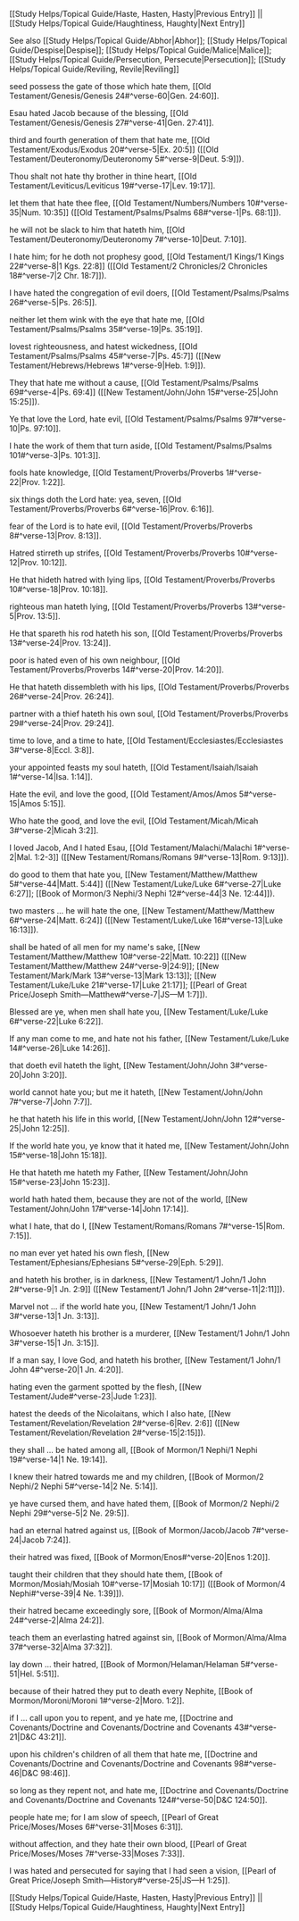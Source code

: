 [[Study Helps/Topical Guide/Haste, Hasten, Hasty|Previous Entry]]  ||  [[Study Helps/Topical Guide/Haughtiness, Haughty|Next Entry]]

 See also [[Study Helps/Topical Guide/Abhor|Abhor]]; [[Study Helps/Topical Guide/Despise|Despise]]; [[Study Helps/Topical Guide/Malice|Malice]]; [[Study Helps/Topical Guide/Persecution, Persecute|Persecution]]; [[Study Helps/Topical Guide/Reviling, Revile|Reviling]]

 seed possess the gate of those which hate them, [[Old Testament/Genesis/Genesis 24#^verse-60|Gen. 24:60]].

 Esau hated Jacob because of the blessing, [[Old Testament/Genesis/Genesis 27#^verse-41|Gen. 27:41]].

 third and fourth generation of them that hate me, [[Old Testament/Exodus/Exodus 20#^verse-5|Ex. 20:5]] ([[Old Testament/Deuteronomy/Deuteronomy 5#^verse-9|Deut. 5:9]]).

 Thou shalt not hate thy brother in thine heart, [[Old Testament/Leviticus/Leviticus 19#^verse-17|Lev. 19:17]].

 let them that hate thee flee, [[Old Testament/Numbers/Numbers 10#^verse-35|Num. 10:35]] ([[Old Testament/Psalms/Psalms 68#^verse-1|Ps. 68:1]]).

 he will not be slack to him that hateth him, [[Old Testament/Deuteronomy/Deuteronomy 7#^verse-10|Deut. 7:10]].

 I hate him; for he doth not prophesy good, [[Old Testament/1 Kings/1 Kings 22#^verse-8|1 Kgs. 22:8]] ([[Old Testament/2 Chronicles/2 Chronicles 18#^verse-7|2 Chr. 18:7]]).

 I have hated the congregation of evil doers, [[Old Testament/Psalms/Psalms 26#^verse-5|Ps. 26:5]].

 neither let them wink with the eye that hate me, [[Old Testament/Psalms/Psalms 35#^verse-19|Ps. 35:19]].

 lovest righteousness, and hatest wickedness, [[Old Testament/Psalms/Psalms 45#^verse-7|Ps. 45:7]] ([[New Testament/Hebrews/Hebrews 1#^verse-9|Heb. 1:9]]).

 They that hate me without a cause, [[Old Testament/Psalms/Psalms 69#^verse-4|Ps. 69:4]] ([[New Testament/John/John 15#^verse-25|John 15:25]]).

 Ye that love the Lord, hate evil, [[Old Testament/Psalms/Psalms 97#^verse-10|Ps. 97:10]].

 I hate the work of them that turn aside, [[Old Testament/Psalms/Psalms 101#^verse-3|Ps. 101:3]].

 fools hate knowledge, [[Old Testament/Proverbs/Proverbs 1#^verse-22|Prov. 1:22]].

 six things doth the Lord hate: yea, seven, [[Old Testament/Proverbs/Proverbs 6#^verse-16|Prov. 6:16]].

 fear of the Lord is to hate evil, [[Old Testament/Proverbs/Proverbs 8#^verse-13|Prov. 8:13]].

 Hatred stirreth up strifes, [[Old Testament/Proverbs/Proverbs 10#^verse-12|Prov. 10:12]].

 He that hideth hatred with lying lips, [[Old Testament/Proverbs/Proverbs 10#^verse-18|Prov. 10:18]].

 righteous man hateth lying, [[Old Testament/Proverbs/Proverbs 13#^verse-5|Prov. 13:5]].

 He that spareth his rod hateth his son, [[Old Testament/Proverbs/Proverbs 13#^verse-24|Prov. 13:24]].

 poor is hated even of his own neighbour, [[Old Testament/Proverbs/Proverbs 14#^verse-20|Prov. 14:20]].

 He that hateth dissembleth with his lips, [[Old Testament/Proverbs/Proverbs 26#^verse-24|Prov. 26:24]].

 partner with a thief hateth his own soul, [[Old Testament/Proverbs/Proverbs 29#^verse-24|Prov. 29:24]].

 time to love, and a time to hate, [[Old Testament/Ecclesiastes/Ecclesiastes 3#^verse-8|Eccl. 3:8]].

 your appointed feasts my soul hateth, [[Old Testament/Isaiah/Isaiah 1#^verse-14|Isa. 1:14]].

 Hate the evil, and love the good, [[Old Testament/Amos/Amos 5#^verse-15|Amos 5:15]].

 Who hate the good, and love the evil, [[Old Testament/Micah/Micah 3#^verse-2|Micah 3:2]].

 I loved Jacob, And I hated Esau, [[Old Testament/Malachi/Malachi 1#^verse-2|Mal. 1:2-3]] ([[New Testament/Romans/Romans 9#^verse-13|Rom. 9:13]]).

 do good to them that hate you, [[New Testament/Matthew/Matthew 5#^verse-44|Matt. 5:44]] ([[New Testament/Luke/Luke 6#^verse-27|Luke 6:27]]; [[Book of Mormon/3 Nephi/3 Nephi 12#^verse-44|3 Ne. 12:44]]).

 two masters ... he will hate the one, [[New Testament/Matthew/Matthew 6#^verse-24|Matt. 6:24]] ([[New Testament/Luke/Luke 16#^verse-13|Luke 16:13]]).

 shall be hated of all men for my name's sake, [[New Testament/Matthew/Matthew 10#^verse-22|Matt. 10:22]] ([[New Testament/Matthew/Matthew 24#^verse-9|24:9]]; [[New Testament/Mark/Mark 13#^verse-13|Mark 13:13]]; [[New Testament/Luke/Luke 21#^verse-17|Luke 21:17]]; [[Pearl of Great Price/Joseph Smith—Matthew#^verse-7|JS—M 1:7]]).

 Blessed are ye, when men shall hate you, [[New Testament/Luke/Luke 6#^verse-22|Luke 6:22]].

 If any man come to me, and hate not his father, [[New Testament/Luke/Luke 14#^verse-26|Luke 14:26]].

 that doeth evil hateth the light, [[New Testament/John/John 3#^verse-20|John 3:20]].

 world cannot hate you; but me it hateth, [[New Testament/John/John 7#^verse-7|John 7:7]].

 he that hateth his life in this world, [[New Testament/John/John 12#^verse-25|John 12:25]].

 If the world hate you, ye know that it hated me, [[New Testament/John/John 15#^verse-18|John 15:18]].

 He that hateth me hateth my Father, [[New Testament/John/John 15#^verse-23|John 15:23]].

 world hath hated them, because they are not of the world, [[New Testament/John/John 17#^verse-14|John 17:14]].

 what I hate, that do I, [[New Testament/Romans/Romans 7#^verse-15|Rom. 7:15]].

 no man ever yet hated his own flesh, [[New Testament/Ephesians/Ephesians 5#^verse-29|Eph. 5:29]].

 and hateth his brother, is in darkness, [[New Testament/1 John/1 John 2#^verse-9|1 Jn. 2:9]] ([[New Testament/1 John/1 John 2#^verse-11|2:11]]).

 Marvel not ... if the world hate you, [[New Testament/1 John/1 John 3#^verse-13|1 Jn. 3:13]].

 Whosoever hateth his brother is a murderer, [[New Testament/1 John/1 John 3#^verse-15|1 Jn. 3:15]].

 If a man say, I love God, and hateth his brother, [[New Testament/1 John/1 John 4#^verse-20|1 Jn. 4:20]].

 hating even the garment spotted by the flesh, [[New Testament/Jude#^verse-23|Jude 1:23]].

 hatest the deeds of the Nicolaitans, which I also hate, [[New Testament/Revelation/Revelation 2#^verse-6|Rev. 2:6]] ([[New Testament/Revelation/Revelation 2#^verse-15|2:15]]).

 they shall ... be hated among all, [[Book of Mormon/1 Nephi/1 Nephi 19#^verse-14|1 Ne. 19:14]].

 I knew their hatred towards me and my children, [[Book of Mormon/2 Nephi/2 Nephi 5#^verse-14|2 Ne. 5:14]].

 ye have cursed them, and have hated them, [[Book of Mormon/2 Nephi/2 Nephi 29#^verse-5|2 Ne. 29:5]].

 had an eternal hatred against us, [[Book of Mormon/Jacob/Jacob 7#^verse-24|Jacob 7:24]].

 their hatred was fixed, [[Book of Mormon/Enos#^verse-20|Enos 1:20]].

 taught their children that they should hate them, [[Book of Mormon/Mosiah/Mosiah 10#^verse-17|Mosiah 10:17]] ([[Book of Mormon/4 Nephi#^verse-39|4 Ne. 1:39]]).

 their hatred became exceedingly sore, [[Book of Mormon/Alma/Alma 24#^verse-2|Alma 24:2]].

 teach them an everlasting hatred against sin, [[Book of Mormon/Alma/Alma 37#^verse-32|Alma 37:32]].

 lay down ... their hatred, [[Book of Mormon/Helaman/Helaman 5#^verse-51|Hel. 5:51]].

 because of their hatred they put to death every Nephite, [[Book of Mormon/Moroni/Moroni 1#^verse-2|Moro. 1:2]].

 if I ... call upon you to repent, and ye hate me, [[Doctrine and Covenants/Doctrine and Covenants/Doctrine and Covenants 43#^verse-21|D&C 43:21]].

 upon his children's children of all them that hate me, [[Doctrine and Covenants/Doctrine and Covenants/Doctrine and Covenants 98#^verse-46|D&C 98:46]].

 so long as they repent not, and hate me, [[Doctrine and Covenants/Doctrine and Covenants/Doctrine and Covenants 124#^verse-50|D&C 124:50]].

 people hate me; for I am slow of speech, [[Pearl of Great Price/Moses/Moses 6#^verse-31|Moses 6:31]].

 without affection, and they hate their own blood, [[Pearl of Great Price/Moses/Moses 7#^verse-33|Moses 7:33]].

 I was hated and persecuted for saying that I had seen a vision, [[Pearl of Great Price/Joseph Smith—History#^verse-25|JS—H 1:25]].

[[Study Helps/Topical Guide/Haste, Hasten, Hasty|Previous Entry]]  ||  [[Study Helps/Topical Guide/Haughtiness, Haughty|Next Entry]]